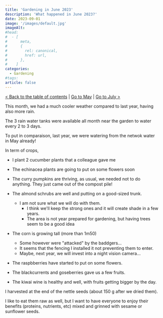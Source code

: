```yaml
---
title: 'Gardening in June 2023'
description: 'What happened in June 2023?'
date: 2023-09-01
image: '/images/default.jpg'
imageAlt:
#head:
#  - [
#      meta,
#      {
#        rel: canonical,
#        href: url,
#      },
#    ]
categories:
  - Gardening
#tags:
article: false
---
```


[< Back to the table of contents](index.md) | [Go to May](2023-05.md) | [Go to July >](2023-07.md)

This month, we had a much cooler weather compared to last year, having also more rain.

The 3 rain water tanks were available all month near the garden to water every 2 to 3 days.

To put in comparaison, last year, we were watering from the netwok water in May already!

In term of crops,

- I plant 2 cucumber plants that a colleague gave me
- The echinacea plants are going to put on some flowers soon
- The curry pumpkins are thriving, as usual, we needed not to do anything. They just came out of the compost pile!
- The almond schrubs are well and putting on a good-sized trunk.

  - I am not sure what we will do with them.
    - I think we'll keep the strong ones and it will create shade in a few years.
    - The area is not year prepared for gardening, but having trees seem to be a good idea

- The corn is growing tall (more than 1m50)

  - Some however were "attacked" by the baddgers...
  - It seems that the fencing I installed it not preventing them to enter.
  - Maybe, next year, we will invest into a night vision camera...

- The raspbberries have started to put on some flowers.
- The blackcurrents and goseberries gave us a few fruits.
- The kiwai wine is healthy and well, with fruits getting bigger by the day.

I harvested at the end of the nettle seeds (about 150 g after we dried them).

I like to eat them raw as well, but I want to have everyone to enjoy their benefits (proteins, nutrients, etc) mixed and grinned with sesame or sunflower seeds.
